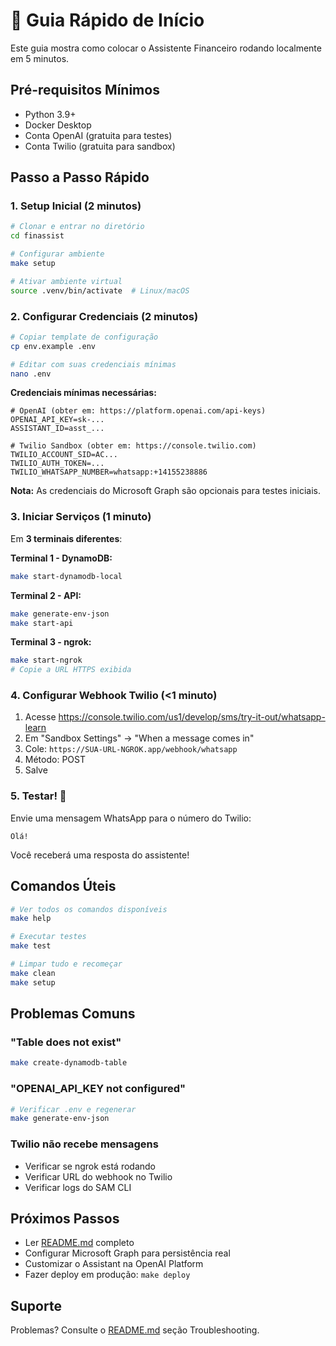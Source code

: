 # 🚀 Guia Rápido de Início

Este guia mostra como colocar o Assistente Financeiro rodando localmente em 5 minutos.

## Pré-requisitos Mínimos

- Python 3.9+
- Docker Desktop
- Conta OpenAI (gratuita para testes)
- Conta Twilio (gratuita para sandbox)

## Passo a Passo Rápido

### 1. Setup Inicial (2 minutos)

```bash
# Clonar e entrar no diretório
cd finassist

# Configurar ambiente
make setup

# Ativar ambiente virtual
source .venv/bin/activate  # Linux/macOS
```

### 2. Configurar Credenciais (2 minutos)

```bash
# Copiar template de configuração
cp env.example .env

# Editar com suas credenciais mínimas
nano .env
```

**Credenciais mínimas necessárias:**

```env
# OpenAI (obter em: https://platform.openai.com/api-keys)
OPENAI_API_KEY=sk-...
ASSISTANT_ID=asst_...

# Twilio Sandbox (obter em: https://console.twilio.com)
TWILIO_ACCOUNT_SID=AC...
TWILIO_AUTH_TOKEN=...
TWILIO_WHATSAPP_NUMBER=whatsapp:+14155238886
```

**Nota:** As credenciais do Microsoft Graph são opcionais para testes iniciais.

### 3. Iniciar Serviços (1 minuto)

Em **3 terminais diferentes**:

**Terminal 1 - DynamoDB:**
```bash
make start-dynamodb-local
```

**Terminal 2 - API:**
```bash
make generate-env-json
make start-api
```

**Terminal 3 - ngrok:**
```bash
make start-ngrok
# Copie a URL HTTPS exibida
```

### 4. Configurar Webhook Twilio (<1 minuto)

1. Acesse https://console.twilio.com/us1/develop/sms/try-it-out/whatsapp-learn
2. Em "Sandbox Settings" → "When a message comes in"
3. Cole: `https://SUA-URL-NGROK.app/webhook/whatsapp`
4. Método: POST
5. Salve

### 5. Testar! 🎉

Envie uma mensagem WhatsApp para o número do Twilio:

```
Olá!
```

Você receberá uma resposta do assistente!

## Comandos Úteis

```bash
# Ver todos os comandos disponíveis
make help

# Executar testes
make test

# Limpar tudo e recomeçar
make clean
make setup
```

## Problemas Comuns

### "Table does not exist"
```bash
make create-dynamodb-table
```

### "OPENAI_API_KEY not configured"
```bash
# Verificar .env e regenerar
make generate-env-json
```

### Twilio não recebe mensagens
- Verificar se ngrok está rodando
- Verificar URL do webhook no Twilio
- Verificar logs do SAM CLI

## Próximos Passos

- Ler [README.md](README.md) completo
- Configurar Microsoft Graph para persistência real
- Customizar o Assistant na OpenAI Platform
- Fazer deploy em produção: `make deploy`

## Suporte

Problemas? Consulte o [README.md](README.md) seção Troubleshooting.

